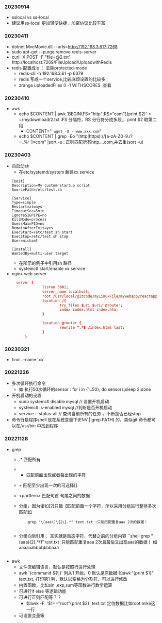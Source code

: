 ### 20230914
  - sslocal vs ss-local
  - 建议用ss-local 更加轻便快捷，加密协议比较丰富
### 20230411
- dotnet MvcMovie.dll --urls=http://192.168.3.617:7268
- sudo apt-get --purge remove redis-server 
- curl -X POST -F "file=@2.txt" http://localhost:7269/FileUpload/UploadwithRedis
- redis 配置成ip ： 去除protected-mode 
  - redis-cli -h 192.168.3.61 -p 6379
  - redis 写成一个service,比较麻烦设置的比较多
  - zrange uploadedFiles 0 -1 WITHSCORES :查看

### 20230410
- awk
  - echo $CONTENT | awk 'BEGIN{FS="http";RS="com"}{print $2}' > ~/mydownload/2.txt :FS 分隔符，RS 分行符分成多段,，print $2 取第二段
    - CONTENT="` wget -O - www.xxx.com`"
  - echo $CONTENT | grep -Eo "(http|https)://[a-zA-Z0-9./?=_%:-]*com" |sort -u : 正则匹配所有http....com,并去重(sort -u)

### 20230403
- 自启动sh
  - 在etc/systemd/system 新建xx.service
  ```shell
  [Unit]
  Description=My custom startup script
  SourcePath=/etc/test.sh

  [Service]
  Type=simple
  Restart=always
  TimeoutSec=5min
  IgnoreSIGPIPE=no
  KillMode=process
  GuessMainPID=no
  RemainAfterExit=yes
  ExecStart=/etc/test.sh start
  ExecStop=/etc/test.sh stop
  User=michael

  [Install]
  WantedBy=multi-user.target
  ```
    - 在所示的例子中引用sh 路径
    - systemctl start/enable xx.service
- nginx web server
  ```conf
    server {
                listen 5001;
                server_name localhost;
                root /usr/local/gitcode/myLinuxFile/mywebapp/reactapp/build;
                location /{
                        try_files $uri $uri/ @router;
                        index index.html index.htm;
                }

                location @router {
                        rewrite ^.*$ /index.html last;
                }
        }

  ```
### 20230321
- find . -name 'xx'
### 20221226
- 多次循环执行命令
  - 如 执行50次循环的sensor : for i in {1..50}; do sensors;sleep 2;done
- 开机启动的设置
  - sudo systemctl disable mysql // 设置开机启动
  - systemctl is-enabled mysql //判断是否开机启动
  - service --status-all // 查询当前所有的任务 ，不断是否已经stop
- 命令行是程序shell 放在系统变量下(ENV | grep PATH) 的，类似git 命令都可以在/usr/bin 中找到程序


### 20221128
- grep
  - .* 匹配所有
  - * 匹配前面出现或者每出现的字符
  - \+ 匹配至少出现一次的可选择[]
  - \<parttern\> 匹配句首 句尾之间的数据
  - 分组，因为诸如[2]只能【匹配前面一个字符，所以采用分组进行整体多次匹配如
    ```shell
        grep "\(aaa\)\{2\}.*" text.txt :只能匹配重复aaa 2次的数据！
        
    ```
  - 分组向后引用： 其实就是动态字符，代替之前的分组内容
    ``shell
        grep "\(aaa\)\{2\}.*\1" text.txt :只能匹配重复aaa 2次且最后又出现aaa的数据！ 如aaaaaabbbbbbbaaa
        
    ```
- awk
  - 文件流编辑语言，默认是按照行进行处理
  - awk '{command $列}' 列从1 开始，0 默认是原数据 如awk '{print $1}' text.txt, 打印第1 列，默认以空格为分割符，可以进行修改
  - 内置函数，比如sin ,exp,sum等函数进行数学运算
  - 可进行if else 等逻辑功能
  - 可进行正则匹配等？？
    - 如awk -F: '$1=="root"{print $2}' text.txt 定位数据比如root:mike这一行
  - 可设置变量等
  